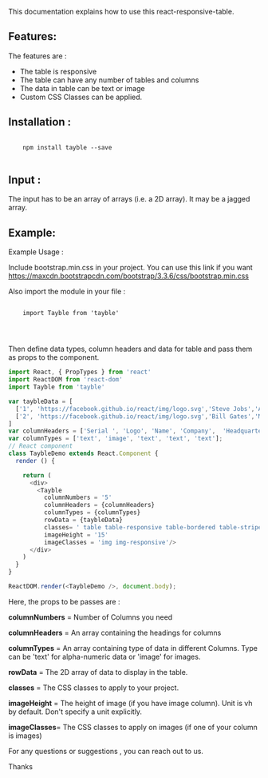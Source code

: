 
This documentation explains how to use this react-responsive-table.
## Features:
The features are :
* The table is responsive 
* The table can have any number of tables and columns 
* The data in table can be text or image 
* Custom CSS Classes can be applied. 

## Installation :
<pre>
<code>
    npm install tayble --save
</code>
</pre>

## Input : 
The input has to be an array of arrays (i.e. a 2D array).
        It may be a jagged array.  

## Example:
Example Usage :

Include bootstrap.min.css in your project. You can use this link if you want https://maxcdn.bootstrapcdn.com/bootstrap/3.3.6/css/bootstrap.min.css
 
Also import the module in your file :
<pre>
<code>
    import Tayble from 'tayble'
</pre>
</code>

Then  define data types, column headers and data for table and pass them as props to the component.
```javascript
import React, { PropTypes } from 'react'
import ReactDOM from 'react-dom'
import Tayble from 'tayble'

var taybleData = [
  ['1', 'https://facebook.github.io/react/img/logo.svg','Steve Jobs','Apple Inc.','California'],
  ['2', 'https://facebook.github.io/react/img/logo.svg','Bill Gates','Microsoft','Washington']
]
var columnHeaders = ['Serial ', 'Logo', 'Name', 'Company',  'Headquarters'];
var columnTypes = ['text', 'image', 'text', 'text', 'text'];
// React component
class TaybleDemo extends React.Component {
  render () {

    return (
      <div>
        <Tayble 
          columnNumbers = '5'  
          columnHeaders = {columnHeaders} 
          columnTypes = {columnTypes} 
          rowData = {taybleData} 
          classes= ' table table-responsive table-bordered table-striped '
          imageHeight = '15'
          imageClasses = 'img img-responsive'/>
      </div>
    )
  }
}

ReactDOM.render(<TaybleDemo />, document.body);
```

Here, the props to be passes are :

**columnNumbers** = Number of Columns you need

**columnHeaders** = An array containing the headings for columns

**columnTypes**   = An array containing type of data in different Columns.
                Type can be 'text' for alpha-numeric data or 'image' for images.

**rowData**       = The 2D array of data to display in the table.

**classes**       = The CSS classes to apply to your project.

**imageHeight** = The height of image (if you have image column). Unit is vh by default. Don't specify a unit explicitly.

**imageClasses**= The CSS classes to apply on images (if one of your column is images)



For any questions or suggestions , you can reach out to us.


Thanks 
